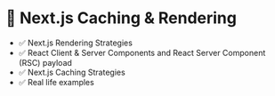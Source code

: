 # 🚀 Next.js Caching & Rendering

-   ✅ Next.js Rendering Strategies
-   ✅ React Client & Server Components and React Server Component (RSC) payload
-   ✅ Next.js Caching Strategies
-   ✅ Real life examples
